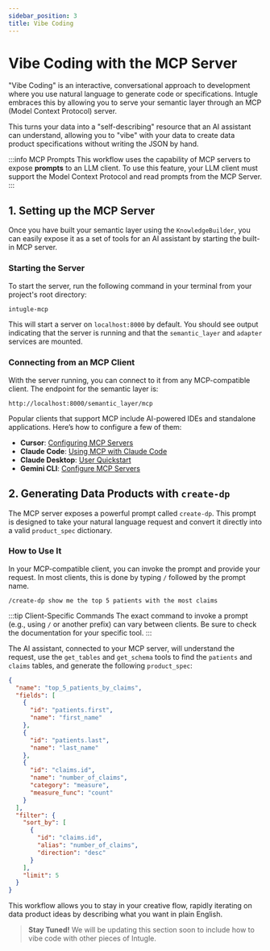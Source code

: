 ```yaml
---
sidebar_position: 3
title: Vibe Coding
---
```


# Vibe Coding with the MCP Server

"Vibe Coding" is an interactive, conversational approach to development where you use natural language to generate code or specifications. Intugle embraces this by allowing you to serve your semantic layer through an MCP (Model Context Protocol) server.

This turns your data into a "self-describing" resource that an AI assistant can understand, allowing you to "vibe" with your data to create data product specifications without writing the JSON by hand.

:::info MCP Prompts
This workflow uses the capability of MCP servers to expose **prompts** to an LLM client. To use this feature, your LLM client must support the Model Context Protocol and read prompts from the MCP Server.
:::

## 1. Setting up the MCP Server

Once you have built your semantic layer using the `KnowledgeBuilder`, you can easily expose it as a set of tools for an AI assistant by starting the built-in MCP server.

### Starting the Server

To start the server, run the following command in your terminal from your project's root directory:

```bash
intugle-mcp
```

This will start a server on `localhost:8000` by default. You should see output indicating that the server is running and that the `semantic_layer` and `adapter` services are mounted.

### Connecting from an MCP Client

With the server running, you can connect to it from any MCP-compatible client. The endpoint for the semantic layer is:

`http://localhost:8000/semantic_layer/mcp`

Popular clients that support MCP include AI-powered IDEs and standalone applications. Here’s how to configure a few of them:

-   **Cursor**: [Configuring MCP Servers](https://docs.cursor.com/en/context/mcp#configuring-mcp-servers)
-   **Claude Code**: [Using MCP with Claude Code](https://docs.claude.com/en/docs/claude-code/mcp)
-   **Claude Desktop**: [User Quickstart](https://modelcontextprotocol.info/docs/quickstart/user/)
-   **Gemini CLI**: [Configure MCP Servers](https://cloud.google.com/gemini/docs/codeassist/use-agentic-chat-pair-programmer#configure-mcp-servers)

## 2. Generating Data Products with `create-dp`

The MCP server exposes a powerful prompt called `create-dp`. This prompt is designed to take your natural language request and convert it directly into a valid `product_spec` dictionary.

### How to Use It

In your MCP-compatible client, you can invoke the prompt and provide your request. In most clients, this is done by typing `/` followed by the prompt name.

```
/create-dp show me the top 5 patients with the most claims
```

:::tip Client-Specific Commands
The exact command to invoke a prompt (e.g., using `/` or another prefix) can vary between clients. Be sure to check the documentation for your specific tool.
:::

The AI assistant, connected to your MCP server, will understand the request, use the `get_tables` and `get_schema` tools to find the `patients` and `claims` tables, and generate the following `product_spec`:

```json
{
  "name": "top_5_patients_by_claims",
  "fields": [
    {
      "id": "patients.first",
      "name": "first_name"
    },
    {
      "id": "patients.last",
      "name": "last_name"
    },
    {
      "id": "claims.id",
      "name": "number_of_claims",
      "category": "measure",
      "measure_func": "count"
    }
  ],
  "filter": {
    "sort_by": [
      {
        "id": "claims.id",
        "alias": "number_of_claims",
        "direction": "desc"
      }
    ],
    "limit": 5
  }
}
```

This workflow allows you to stay in your creative flow, rapidly iterating on data product ideas by describing what you want in plain English.

> **Stay Tuned!** We will be updating this section soon to include how to vibe code with other pieces of Intugle.
